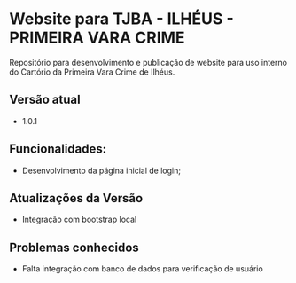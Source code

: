 # Website para TJBA - ILHÉUS - PRIMEIRA VARA CRIME
Repositório para desenvolvimento e publicação de website para uso interno do Cartório da Primeira Vara Crime de Ilhéus.

## Versão atual
* 1.0.1

## Funcionalidades:
* Desenvolvimento da página inicial de login;

## Atualizações da Versão
* Integração com bootstrap local

## Problemas conhecidos
* Falta integração com banco de dados para verificação de usuário